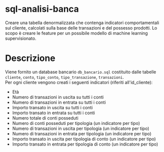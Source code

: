 # sql-analisi-banca
Creare una tabella denormalizzata che contenga indicatori comportamentali sul cliente, calcolati sulla base delle transazioni e del possesso prodotti. Lo scopo è creare le feature per un possibile modello di machine learning supervisionato.

# Descrizione
Viene fornito un database bancario `db_bancario.sql` costituito dalle tabelle `cliente`, `conto`, `tipo_conto`, `tipo_transazione`, `transazioni`.  
Per ogni cliente vengono creati i seguenti indicatori (riferiti all'id_cliente):

* Età
* Numero di transazioni in uscita su tutti i conti
* Numero di transazioni in entrata su tutti i conti
* Importo transato in uscita su tutti i conti
* Importo transato in entrata su tutti i conti
* Numero totale di conti posseduti
* Numero di conti posseduti per tipologia (un indicatore per tipo)
* Numero di transazioni in uscita per tipologia (un indicatore per tipo)
* Numero di transazioni in entrata per tipologia (un indicatore per tipo)
* Importo transato in uscita per tipologia di conto (un indicatore per tipo)
* Importo transato in entrata per tipologia di conto (un indicatore per tipo)
